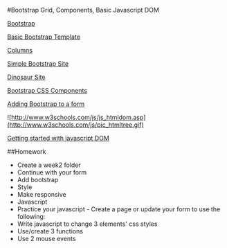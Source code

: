 #Bootstrap Grid, Components, Basic Javascript DOM

[Bootstrap](http://getbootstrap.com/)

[Basic Bootstrap Template](https://github.com/zevenrodriguez/CIM593-693/tree/master/week2/examples/bootstrapBasicTemplate)

[Columns](https://github.com/zevenrodriguez/CIM593-693/blob/master/week2/examples/basicbootstrap/columns.html)

[Simple Bootstrap Site](https://github.com/zevenrodriguez/CIM593-693/blob/master/week2/examples/basicbootstrap/basicbootstrap.html)

[Dinosaur Site](https://github.com/zevenrodriguez/CIM593-693/blob/master/week2/examples/basicbootstrap/index.html)

[Bootstrap CSS Components ](http://getbootstrap.com/css/)

[Adding Bootstrap to a form](https://github.com/zevenrodriguez/CIM593-693/tree/master/week2/examples/formBootstrapGrid)

![http://www.w3schools.com/js/js_htmldom.asp](http://www.w3schools.com/js/pic_htmltree.gif)

[Getting started with javascript DOM](https://github.com/zevenrodriguez/CIM593-693/tree/master/week2/examples/basicJavascript)

##Homework

* Create a week2 folder
 * Continue with your form
 * Add bootstrap
  * Style
  * Make responsive
 * Javascript
  * Practice your javascript - Create a page or update your form to use the following:
   * Write javascript to change 3 elements' css styles
   * Use/create 3 functions
   * Use 2 mouse events